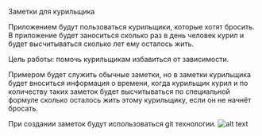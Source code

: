 Заметки для курильщика

Приложением будут пользоваться курильщики, которые хотят бросить. В приложение будет заноситься сколько раз в день человек курил и будет высчитываться сколько лет ему осталось жить.

Цель работы: помочь курильщикам избавиться от зависимости.

Примером будет служить обычные заметки, но в заметки курильщика будет вноситься информация о времени, когда курильщик курил и по количеству таких заметок будет высчитываться по специальной формуле сколько осталось жить этому курильщику, если он не начнёт бросать.

При создании заметок будут использоваться git технологии.
![alt text]([project/docs/zametki.drawio.png](https://github.com/inasmork/project/blob/bbfdb16cd0632f57aad9334b04fa06b9114bed6c/docs/zametki.drawio.png))
